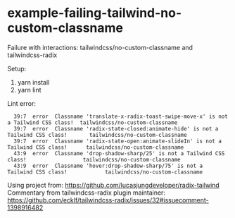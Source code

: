 # example-failing-tailwind-no-custom-classname
Failure with interactions: tailwindcss/no-custom-classname and tailwindcss-radix

Setup:
1. yarn install
2. yarn lint

Lint error:
```
  39:7  error  Classname 'translate-x-radix-toast-swipe-move-x' is not a Tailwind CSS class!  tailwindcss/no-custom-classname
  39:7  error  Classname 'radix-state-closed:animate-hide' is not a Tailwind CSS class!       tailwindcss/no-custom-classname
  39:7  error  Classname 'radix-state-open:animate-slideIn' is not a Tailwind CSS class!      tailwindcss/no-custom-classname
  43:9  error  Classname 'drop-shadow-sharp/25' is not a Tailwind CSS class!                  tailwindcss/no-custom-classname
  43:9  error  Classname 'hover:drop-shadow-sharp/75' is not a Tailwind CSS class!            tailwindcss/no-custom-classname
```

Using project from: https://github.com/lucasjungdeveloper/radix-tailwind
Commentary from tailwindcss-radix plugin maintainer: https://github.com/ecklf/tailwindcss-radix/issues/32#issuecomment-1398916482
